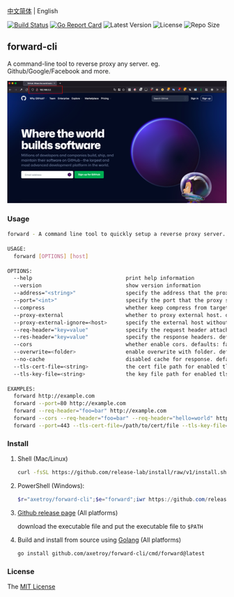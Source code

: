 [中文简体](README.md) | English

[![Build Status](https://github.com/axetroy/forward-cli/workflows/ci/badge.svg)](https://github.com/axetroy/forward-cli/actions)
[![Go Report Card](https://goreportcard.com/badge/github.com/axetroy/forward-cli)](https://goreportcard.com/report/github.com/axetroy/forward-cli)
![Latest Version](https://img.shields.io/github/v/release/axetroy/forward-cli.svg)
![License](https://img.shields.io/github/license/axetroy/forward-cli.svg)
![Repo Size](https://img.shields.io/github/repo-size/axetroy/forward-cli.svg)

## forward-cli

A command-line tool to reverse proxy any server. eg. Github/Google/Facebook and more.

![img](screenshot.png)

### Usage

```bash
forward - A command line tool to quickly setup a reverse proxy server.

USAGE:
  forward [OPTIONS] [host]

OPTIONS:
  --help                              print help information
  --version                           show version information
  --address="<string>"                specify the address that the proxy server listens on. defaults: 0.0.0.0
  --port="<int>"                      specify the port that the proxy server listens on. defaults: 80
  --compress                          whether keep compress from target response, set to true may slowdown response. defaults: false
  --proxy-external                    whether to proxy external host. defaults: false
  --proxy-external-ignore=<host>      specify the external host without using a proxy. defaults: ""
  --req-header="key=value"            specify the request header attached to the request. defaults: ""
  --res-header="key=value"            specify the response headers. defaults: ""
  --cors                              whether enable cors. defaults: false
  --overwrite=<folder>                enable overwrite with folder. defaults: ""
  --no-cache                          disabled cache for response. defaults: true
  --tls-cert-file=<string>            the cert file path for enabled tls. defaults: ""
  --tls-key-file=<string>             the key file path for enabled tls. defaults: ""

EXAMPLES:
  forward http://example.com
  forward --port=80 http://example.com
  forward --req-header="foo=bar" http://example.com
  forward --cors --req-header="foo=bar" --req-header="hello=world" http://example.com
  forward --port=443 --tls-cert-file=/path/to/cert/file --tls-key-file=/path/to/key/file http://example.com
```

### Install

1. Shell (Mac/Linux)

   ```bash
   curl -fsSL https://github.com/release-lab/install/raw/v1/install.sh | bash -s -- -r=axetroy/forward-cli -e=forward
   ```

2. PowerShell (Windows):

   ```powershell
   $r="axetroy/forward-cli";$e="forward";iwr https://github.com/release-lab/install/raw/v1/install.ps1 -useb | iex
   ```

3. [Github release page](https://github.com/axetroy/forward-cli/releases) (All platforms)

   download the executable file and put the executable file to `$PATH`

4. Build and install from source using [Golang](https://golang.org) (All platforms)

   ```bash
   go install github.com/axetroy/forward-cli/cmd/forward@latest
   ```

### License

The [MIT License](LICENSE)
